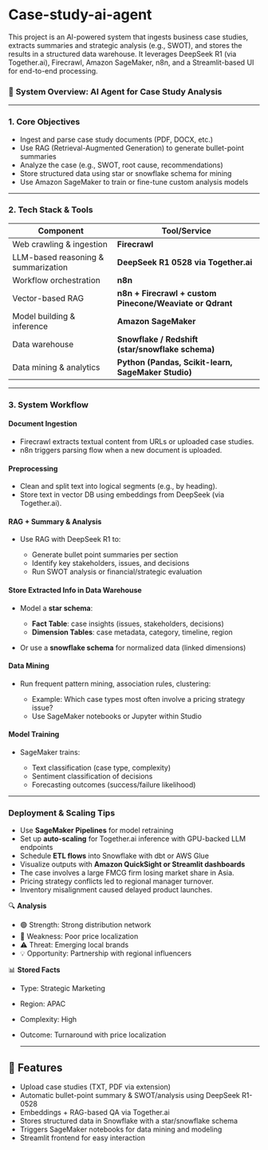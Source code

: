 # Case-study-ai-agent

This project is an AI-powered system that ingests business case studies, extracts summaries and strategic analysis (e.g., SWOT), and stores the results in a structured data warehouse. It leverages DeepSeek R1 (via Together.ai), Firecrawl, Amazon SageMaker, n8n, and a Streamlit-based UI for end-to-end processing.


### 🔧 **System Overview: AI Agent for Case Study Analysis**

---

### 1. **Core Objectives**

* Ingest and parse case study documents (PDF, DOCX, etc.)
* Use RAG (Retrieval-Augmented Generation) to generate bullet-point summaries
* Analyze the case (e.g., SWOT, root cause, recommendations)
* Store structured data using star or snowflake schema for mining
* Use Amazon SageMaker to train or fine-tune custom analysis models

---

### 2. **Tech Stack & Tools**

| Component                           | Tool/Service                                             |
| ----------------------------------- | -------------------------------------------------------- |
| Web crawling & ingestion            | **Firecrawl**                                            |
| LLM-based reasoning & summarization | **DeepSeek R1 0528 via Together.ai**                     |
| Workflow orchestration              | **n8n**                                                  |
| Vector-based RAG                    | **n8n + Firecrawl + custom Pinecone/Weaviate or Qdrant** |
| Model building & inference          | **Amazon SageMaker**                                     |
| Data warehouse                      | **Snowflake / Redshift (star/snowflake schema)**         |
| Data mining & analytics             | **Python (Pandas, Scikit-learn, SageMaker Studio)**      |

---

### 3. **System Workflow**

#### Document Ingestion

* Firecrawl extracts textual content from URLs or uploaded case studies.
* n8n triggers parsing flow when a new document is uploaded.

#### Preprocessing

* Clean and split text into logical segments (e.g., by heading).
* Store text in vector DB using embeddings from DeepSeek (via Together.ai).

#### RAG + Summary & Analysis

* Use RAG with DeepSeek R1 to:

  * Generate bullet point summaries per section
  * Identify key stakeholders, issues, and decisions
  * Run SWOT analysis or financial/strategic evaluation

#### Store Extracted Info in Data Warehouse

* Model a **star schema**:

  * **Fact Table**: case insights (issues, stakeholders, decisions)
  * **Dimension Tables**: case metadata, category, timeline, region
* Or use a **snowflake schema** for normalized data (linked dimensions)

#### Data Mining

* Run frequent pattern mining, association rules, clustering:

  * Example: Which case types most often involve a pricing strategy issue?
  * Use SageMaker notebooks or Jupyter within Studio

#### Model Training 

* SageMaker trains:

  * Text classification (case type, complexity)
  * Sentiment classification of decisions
  * Forecasting outcomes (success/failure likelihood)

---


###  **Deployment & Scaling Tips**

* Use **SageMaker Pipelines** for model retraining
* Set up **auto-scaling** for Together.ai inference with GPU-backed LLM endpoints
* Schedule **ETL flows** into Snowflake with dbt or AWS Glue
* Visualize outputs with **Amazon QuickSight or Streamlit dashboards**
* The case involves a large FMCG firm losing market share in Asia.
* Pricing strategy conflicts led to regional manager turnover.
* Inventory misalignment caused delayed product launches.

🔍 **Analysis**
- 🟢 Strength: Strong distribution network
- 🔴 Weakness: Poor price localization
- ⚠️ Threat: Emerging local brands
- 💡 Opportunity: Partnership with regional influencers

📊 **Stored Facts**
- Type: Strategic Marketing
- Region: APAC
- Complexity: High
- Outcome: Turnaround with price localization

  ---

## 🚀 Features
- Upload case studies (TXT, PDF via extension)
- Automatic bullet-point summary & SWOT/analysis using DeepSeek R1-0528
- Embeddings + RAG-based QA via Together.ai
- Stores structured data in Snowflake with a star/snowflake schema
- Triggers SageMaker notebooks for data mining and modeling
- Streamlit frontend for easy interaction


